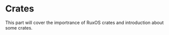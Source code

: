 
# Crates

This part will cover the importrance of RuxOS crates and introduction about some crates.
